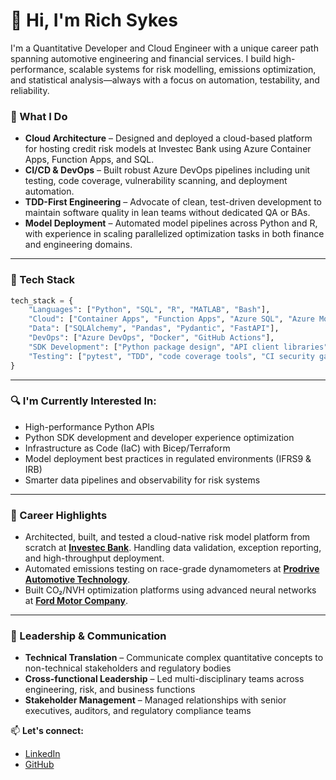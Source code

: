 # 👋 Hi, I'm Rich Sykes

I'm a Quantitative Developer and Cloud Engineer with a unique career path spanning automotive engineering and financial services. I build high-performance, scalable systems for risk modelling, emissions optimization, and statistical analysis—always with a focus on automation, testability, and reliability.

### 🚀 What I Do
- **Cloud Architecture** – Designed and deployed a cloud-based platform for hosting credit risk models at Investec Bank  using Azure Container Apps, Function Apps, and SQL.
- **CI/CD & DevOps** – Built robust Azure DevOps pipelines including unit testing, code coverage, vulnerability scanning, and deployment automation.
- **TDD-First Engineering** – Advocate of clean, test-driven development to maintain software quality in lean teams without dedicated QA or BAs.
- **Model Deployment** – Automated model pipelines across Python and R, with experience in scaling parallelized optimization tasks in both finance and engineering domains.

---
### 🧰 Tech Stack
```python
tech_stack = { 
    "Languages": ["Python", "SQL", "R", "MATLAB", "Bash"],
    "Cloud": ["Container Apps", "Function Apps", "Azure SQL", "Azure Monitor", "DevOps"],
    "Data": ["SQLAlchemy", "Pandas", "Pydantic", "FastAPI"],
    "DevOps": ["Azure DevOps", "Docker", "GitHub Actions"],
    "SDK Development": ["Python package design", "API client libraries", "developer tooling"],
    "Testing": ["pytest", "TDD", "code coverage tools", "CI security gates"]
}
```
---
### 🔍 I'm Currently Interested In:
- High-performance Python APIs
- Python SDK development and developer experience optimization
- Infrastructure as Code (IaC) with Bicep/Terraform
- Model deployment best practices in regulated environments (IFRS9 & IRB)
- Smarter data pipelines and observability for risk systems

---
### 🔦 Career Highlights
- Architected, built, and tested a cloud-native risk model platform from scratch at [**Investec Bank**](https://www.investec.com/). Handling data validation, exception reporting, and high-throughput deployment.
- Automated emissions testing on race-grade dynamometers at [**Prodrive Automotive Technology**](https://www.prodrive.com).
- Built CO₂/NVH optimization platforms using advanced neural networks at [**Ford Motor Company**](https://www.ford.co.uk).

---
### 👥 Leadership & Communication
- **Technical Translation** – Communicate complex quantitative concepts to non-technical stakeholders and regulatory bodies
- **Cross-functional Leadership** – Led multi-disciplinary teams across engineering, risk, and business functions
- **Stakeholder Management** – Managed relationships with senior executives, auditors, and regulatory compliance teams

📫 **Let's connect:**  
- [LinkedIn](https://uk.linkedin.com/in/richsykes)
- [GitHub](https://github.com/rich-sykes)
